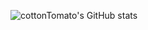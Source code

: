 ![cottonTomato's GitHub stats](https://github-readme-stats.vercel.app/api?username=cottonTomato&theme=gotham&show_icons=true)
